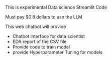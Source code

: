 This is experimental Data science Streamlit Code

Must pay $0.8 dollars to use the LLM

This web chatbot will provide 
- Chatbot interface for data scientist
- EDA report of the CSV file
- Provide code to train model
- provide Hyperparameter Tuning for models
